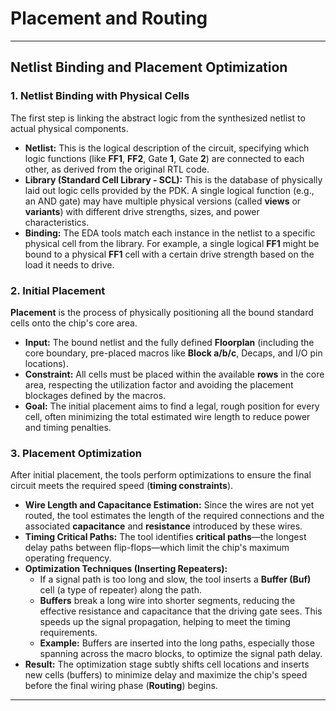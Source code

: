 # Placement and Routing

---

## Netlist Binding and Placement Optimization

### 1. Netlist Binding with Physical Cells

The first step is linking the abstract logic from the synthesized netlist to actual physical components.

* **Netlist:** This is the logical description of the circuit, specifying which logic functions (like **FF1**, **FF2**, Gate **1**, Gate **2**) are connected to each other, as derived from the original RTL code.
* **Library (Standard Cell Library - SCL):** This is the database of physically laid out logic cells provided by the PDK. A single logical function (e.g., an AND gate) may have multiple physical versions (called **views** or **variants**) with different drive strengths, sizes, and power characteristics.
* **Binding:** The EDA tools match each instance in the netlist to a specific physical cell from the library. For example, a single logical **FF1** might be bound to a physical **FF1** cell with a certain drive strength based on the load it needs to drive.

### 2. Initial Placement

**Placement** is the process of physically positioning all the bound standard cells onto the chip's core area.

* **Input:** The bound netlist and the fully defined **Floorplan** (including the core boundary, pre-placed macros like **Block a/b/c**, Decaps, and I/O pin locations).
* **Constraint:** All cells must be placed within the available **rows** in the core area, respecting the utilization factor and avoiding the placement blockages defined by the macros.
* **Goal:** The initial placement aims to find a legal, rough position for every cell, often minimizing the total estimated wire length to reduce power and timing penalties. 


### 3. Placement Optimization

After initial placement, the tools perform optimizations to ensure the final circuit meets the required speed (**timing constraints**).

* **Wire Length and Capacitance Estimation:** Since the wires are not yet routed, the tool estimates the length of the required connections and the associated **capacitance** and **resistance** introduced by these wires.
* **Timing Critical Paths:** The tool identifies **critical paths**—the longest delay paths between flip-flops—which limit the chip's maximum operating frequency.
* **Optimization Techniques (Inserting Repeaters):**
    * If a signal path is too long and slow, the tool inserts a **Buffer (Buf)** cell (a type of repeater) along the path.
    * **Buffers** break a long wire into shorter segments, reducing the effective resistance and capacitance that the driving gate sees. This speeds up the signal propagation, helping to meet the timing requirements.
    * **Example:** Buffers are inserted into the long paths, especially those spanning across the macro blocks, to optimize the signal path delay.
* **Result:** The optimization stage subtly shifts cell locations and inserts new cells (buffers) to minimize delay and maximize the chip's speed before the final wiring phase (**Routing**) begins. 

---
